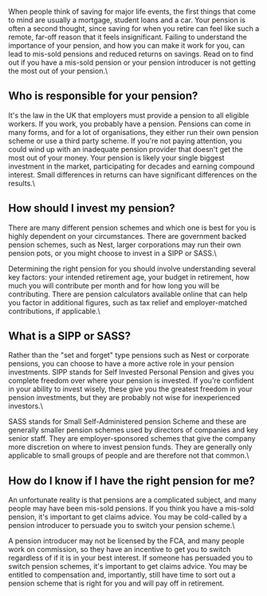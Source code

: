 When people think of saving for major life events, the first things that come to mind are usually a mortgage, student loans and a car. Your pension is often a second thought, since saving for when you retire can feel like such a remote, far-off reason that it feels insignificant. Failing to understand the importance of your pension, and how you can make it work for you, can lead to mis-sold pensions and reduced returns on savings. Read on to find out if you have a mis-sold pension or your pension introducer is not getting the most out of your pension.\

## Who is responsible for your pension?
It's the law in the UK that employers must provide a pension to all eligible workers. If you work, you probably have a pension. Pensions can come in many forms, and for a lot of organisations, they either run their own pension scheme or use a third party scheme. If you're not paying attention, you could wind up with an inadequate pension provider that doesn't get the most out of your money. Your pension is likely your single biggest investment in the market, participating for decades and earning compound interest. Small differences in returns can have significant differences on the results.\

## How should I invest my pension?
There are many different pension schemes and which one is best for you is highly dependent on your circumstances. There are government backed pension schemes, such as Nest, larger corporations may run their own pension pots, or you might choose to invest in a SIPP or SASS.\

Determining the right pension for you should involve understanding several key factors: your intended retirement age, your budget in retirement, how much you will contribute per month and for how long you will be contributing. There are pension calculators available online that can help you factor in additional figures, such as tax relief and employer-matched contributions, if applicable.\

## What is a SIPP or SASS?
Rather than the "set and forget" type pensions such as Nest or corporate pensions, you can choose to have a more active role in your pension investments. SIPP stands for Self Invested Personal Pension and gives you complete freedom over where your pension is invested. If you're confident in your ability to invest wisely, these give you the greatest freedom in your pension investments, but they are probably not wise for inexperienced investors.\

SASS stands for Small Self-Administered pension Scheme and these are generally smaller pension schemes used by directors of companies and key senior staff. They are employer-sponsored schemes that give the company more discretion on where to invest pension funds. They are generally only applicable to small groups of people and are therefore not that common.\

## How do I know if I have the right pension for me?
An unfortunate reality is that pensions are a complicated subject, and many people may have been mis-sold pensions. If you think you have a mis-sold pension, it's important to get claims advice. You may be cold-called by a pension introducer to persuade you to switch your pension scheme.\

A pension introducer may not be licensed by the FCA, and many people work on commission, so they have an incentive to get you to switch regardless of if it is in your best interest. If someone has persuaded you to switch pension schemes, it's important to get claims advice. You may be entitled to compensation and, importantly, still have time to sort out a pension scheme that is right for you and will pay off in retirement.
